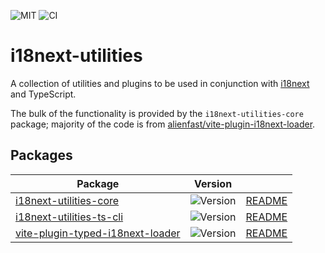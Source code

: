 ![MIT](https://img.shields.io/badge/License-MIT-green?style=flat-square)
![CI](https://img.shields.io/github/actions/workflow/status/rowellx68/i18next-utilities/publish.yml?style=flat-square)

# i18next-utilities

A collection of utilities and plugins to be used in conjunction with [i18next](https://www.i18next.com/) and TypeScript.

The bulk of the functionality is provided by the `i18next-utilities-core` package; majority of the code is from [alienfast/vite-plugin-i18next-loader](https://github.com/alienfast/vite-plugin-i18next-loader).

## Packages

| Package | Version | |
| --- | --- | --- |
| [i18next-utilities-core](https://www.npmjs.com/package/i18next-utilities-core) | ![Version](https://img.shields.io/github/package-json/v/rowellx68/i18next-utilities-core?style=flat-square) | [README](./packages/core/README.md) |
| [i18next-utilities-ts-cli](https://www.npmjs.com/package/i18next-utilities-ts-cli) | ![Version](https://img.shields.io/github/package-json/v/rowellx68/i18next-utilities-ts-cli?style=flat-square) | [README](./packages/ts-cli/README.md) |
| [vite-plugin-typed-i18next-loader](https://www.npmjs.com/package/vite-plugin-typed-i18next-loader) | ![Version](https://img.shields.io/github/package-json/v/rowellx68/vite-plugin-typed-i18next-loader?style=flat-square) | [README](./packages/vite-plugin/README.md) |
